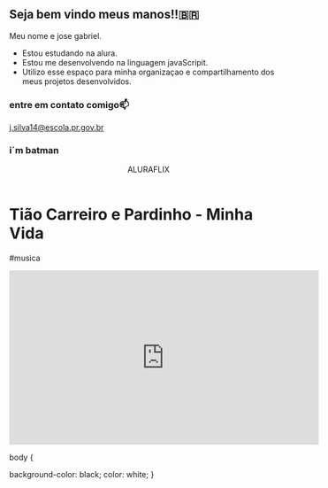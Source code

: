 ## Seja bem vindo meus manos!!🇧🇷

Meu nome e jose gabriel.

- Estou estudando na alura.
- Estou me desenvolvendo na linguagem javaScripit.
- Utilizo esse espaço para minha organizaçao e compartilhamento dos meus projetos desenvolvidos.

###  entre em contato comigo📫

j.silva14@escola.pr.gov.br
### i´m batman

<head>
<link rel="stylesheet" href="styles.css" />
 
 <title>José</title>
</head>

<body>



<header>ALURAFLIX</header>




<h1>Tião Carreiro e Pardinho - Minha Vida</h1>
<p>#musica</p>

<iframe width="560" height="315" src="https://www.youtube.com/embed/Nm2SvVo4gJU?si=y7yJtNtmCV8BcVsN" title="YouTube video player" frameborder="0" allow="accelerometer; autoplay; clipboard-write; encrypted-media; gyroscope; picture-in-picture; web-share" referrerpolicy="strict-origin-when-cross-origin" allowfullscreen></iframe>



</body>







body {

  background-color: black;
 color: white;
}



















